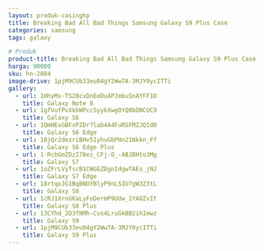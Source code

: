 ```yaml
---
layout: produk-casinghp
title: Breaking Bad All Bad Things Samsung Galaxy S9 Plus Case
categories: samsung
tags: galaxy

# Produk
product-title: Breaking Bad All Bad Things Samsung Galaxy S9 Plus Case
harga: 90000
sku: hn-2884
image-drive: 1pjM9CUb33eu04gY2Ww7A-3MJY0ycITTi
gallery:
  - url: 1HhyMx-TS28cvDnEoDuAPJmbuSnAYFF1O
    title: Galaxy Note 8
  - url: 1gfVufPvXkbWPccSyykXwgOYQ0bDNCUC9
    title: Galaxy S6
  - url: 1QmHExGBFxPZDr7lab4A4FuRSFMZJQ1d0
    title: Galaxy S6 Edge
  - url: 18jQr2dezriBHv51yhuGbPHn21Nkkn_Ff
    title: Galaxy S6 Edge Plus
  - url: 1-RcbGmZDzI76ez_CFj-O_-ABJBHto3Mg
    title: Galaxy S7
  - url: 1oZFrLVyTscB1CWGGZDgnIdgwTAEs_jNJ
    title: Galaxy S7 Edge
  - url: 18rtqoJG1BqBNOYBlyP9nLSIU7gW3Z3tL
    title: Galaxy S8
  - url: 1cRJ1XrnGKaLyFoDermP9UUw_1YAOZvIt
    title: Galaxy S8 Plus
  - url: 13CYhd_2D3fNMh-Cvs4LruGkBB2ihImwz
    title: Galaxy S9
  - url: 1pjM9CUb33eu04gY2Ww7A-3MJY0ycITTi
    title: Galaxy S9 Plus
---
```

